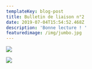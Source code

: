 ```yaml
---
templateKey: blog-post
title: Bulletin de liaison n°2
date: 2019-07-04T15:54:52.468Z
description: 'Bonne lecture ! '
featuredimage: /img/jumbo.jpg
---
```

![](/img/bul2a.jpg)

![](/img/bul2b.jpg)
